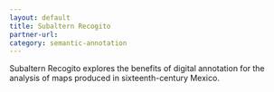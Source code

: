 ```yaml
---
layout: default
title: Subaltern Recogito
partner-url: 
category: semantic-annotation
---
```


Subaltern Recogito explores the benefits of digital annotation for the analysis of maps produced in sixteenth-century Mexico. 
